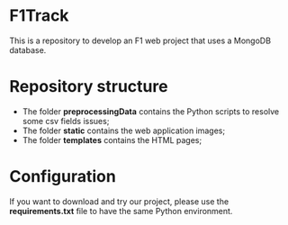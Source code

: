 # F1Track
This is a repository to develop an F1 web project that uses a MongoDB database.
# Repository structure
- The folder **preprocessingData** contains the Python scripts to resolve some csv fields issues;
- The folder **static** contains the web application images;
- The folder **templates** contains the HTML pages;

# Configuration
If you want to download and try our project, please use the **requirements.txt** file to have the same Python environment.
